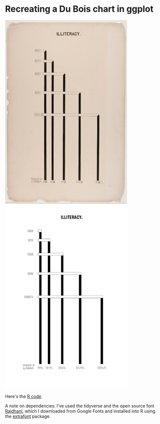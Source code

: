 # Recreating a Du Bois chart in ggplot

<img src="https://github.com/ejhollowood/DuBois/blob/master/illiteracy_original.png" width="400" height="600" /> <img src="https://github.com/ejhollowood/DuBois/blob/master/illiteracy_ggplot.png" width="400" height="600" />

Here's the [R code](https://github.com/ejhollowood/DuBois/blob/master/Script.R). 

A note on dependencies: I've used the tidyverse and the open source font [Rajdhani](https://fonts.google.com/specimen/Rajdhani), which I downloaded from Google Fonts and installed into R using the [extrafont](https://cran.r-project.org/web/packages/extrafont/README.html) package.
